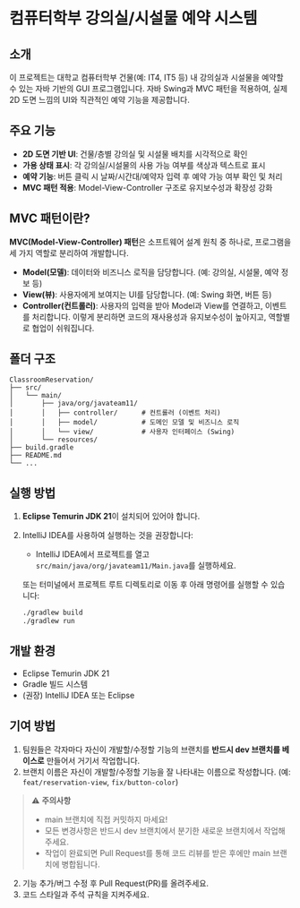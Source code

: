 # 컴퓨터학부 강의실/시설물 예약 시스템

## 소개
이 프로젝트는 대학교 컴퓨터학부 건물(예: IT4, IT5 등) 내 강의실과 시설물을 예약할 수 있는 자바 기반의 GUI 프로그램입니다. 자바 Swing과 MVC 패턴을 적용하여, 실제 2D 도면 느낌의 UI와 직관적인 예약 기능을 제공합니다.

## 주요 기능
- **2D 도면 기반 UI**: 건물/층별 강의실 및 시설물 배치를 시각적으로 확인
- **가용 상태 표시**: 각 강의실/시설물의 사용 가능 여부를 색상과 텍스트로 표시
- **예약 기능**: 버튼 클릭 시 날짜/시간대/예약자 입력 후 예약 가능 여부 확인 및 처리
- **MVC 패턴 적용**: Model-View-Controller 구조로 유지보수성과 확장성 강화

## MVC 패턴이란?
**MVC(Model-View-Controller) 패턴**은 소프트웨어 설계 원칙 중 하나로, 프로그램을 세 가지 역할로 분리하여 개발합니다.
- **Model(모델)**: 데이터와 비즈니스 로직을 담당합니다. (예: 강의실, 시설물, 예약 정보 등)
- **View(뷰)**: 사용자에게 보여지는 UI를 담당합니다. (예: Swing 화면, 버튼 등)
- **Controller(컨트롤러)**: 사용자의 입력을 받아 Model과 View를 연결하고, 이벤트를 처리합니다.
이렇게 분리하면 코드의 재사용성과 유지보수성이 높아지고, 역할별로 협업이 쉬워집니다.

## 폴더 구조
```
ClassroomReservation/
├── src/
│   └── main/
│       ├── java/org/javateam11/
│       │   ├── controller/      # 컨트롤러 (이벤트 처리)
│       │   ├── model/           # 도메인 모델 및 비즈니스 로직
│       │   └── view/            # 사용자 인터페이스 (Swing)
│       └── resources/
├── build.gradle
├── README.md
└── ...
```

## 실행 방법
1. **Eclipse Temurin JDK 21**이 설치되어 있어야 합니다.
2. IntelliJ IDEA를 사용하여 실행하는 것을 권장합니다:
   - IntelliJ IDEA에서 프로젝트를 열고 `src/main/java/org/javateam11/Main.java`를 실행하세요.
   
   또는 터미널에서 프로젝트 루트 디렉토리로 이동 후 아래 명령어를 실행할 수 있습니다:
   ```bash
   ./gradlew build
   ./gradlew run
   ```

## 개발 환경
- Eclipse Temurin JDK 21
- Gradle 빌드 시스템
- (권장) IntelliJ IDEA 또는 Eclipse

## 기여 방법
1. 팀원들은 각자마다 자신이 개발할/수정할 기능의 브랜치를 **반드시 dev 브랜치를 베이스로** 만들어서 거기서 작업합니다.
2. 브랜치 이름은 자신이 개발할/수정할 기능을 잘 나타내는 이름으로 작성합니다. (예: `feat/reservation-view`, `fix/button-color`)
> ⚠️ **주의사항**
> - main 브랜치에 직접 커밋하지 마세요!
> - 모든 변경사항은 반드시 dev 브랜치에서 분기한 새로운 브랜치에서 작업해주세요.
> - 작업이 완료되면 Pull Request를 통해 코드 리뷰를 받은 후에만 main 브랜치에 병합됩니다.

2. 기능 추가/버그 수정 후 Pull Request(PR)를 올려주세요.
3. 코드 스타일과 주석 규칙을 지켜주세요.